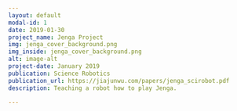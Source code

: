 ```yaml
---
layout: default
modal-id: 1
date: 2019-01-30
project_name: Jenga Project
img: jenga_cover_background.png
img_inside: jenga_cover_background.png
alt: image-alt
project-date: January 2019
publication: Science Robotics
publication_url: https://jiajunwu.com/papers/jenga_scirobot.pdf
description: Teaching a robot how to play Jenga.

---
```

